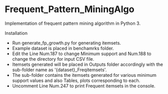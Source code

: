 # Frequent_Pattern_MiningAlgo
Implementation of frequent pattern mining algorithm in Python 3.

Installation

- Run generate_fp_growth.py for generating itemsets.
- Example dataset is placed in benchamrks folder.
- Edit the Line Num.187 to change Minimum support and Num.188 to change the directory for input CSV file.
- Itemsets generated will be placed in Outputs folder accordingly with the sub-folder name as '{dataset}_Freqitemsets'.
- The sub-folder contains the itemsets generated for various minimum support values and also Tables, plots corresponding to each.
- Uncomment Line Num.247 to print Frequent itemsets in the console.
